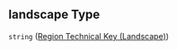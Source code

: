 ## landscape Type

`string` ([Region Technical Key (Landscape)](btpsa-usecase-properties-services-items-allof-1-then-allof-27-then-allof-1-then-properties-parameters-properties-origin-properties-region-technical-key-landscape.md))
